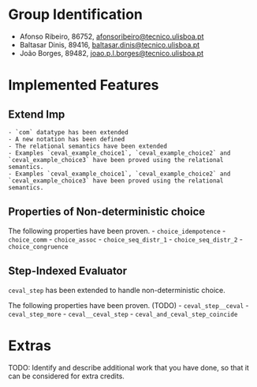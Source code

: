 # Group Identification

 - Afonso Ribeiro, 86752, afonsoribeiro@tecnico.ulisboa.pt
 - Baltasar Dinis, 89416, baltasar.dinis@tecnico.ulisboa.pt
 - João Borges, 89482, joao.p.l.borges@tecnico.ulisboa.pt

# Implemented Features

## Extend Imp
    - `com` datatype has been extended
    - A new notation has been defined
    - The relational semantics have been extended
    - Examples `ceval_example_choice1`, `ceval_example_choice2` and `ceval_example_choice3` have been proved using the relational semantics.
    - Examples `ceval_example_choice1`, `ceval_example_choice2` and `ceval_example_choice3` have been proved using the relational semantics.

## Properties of Non-deterministic choice
The following properties have been proven.
    - `choice_idempotence`
    - `choice_comm`
    - `choice_assoc`
    - `choice_seq_distr_1`
    - `choice_seq_distr_2`
    - `choice_congruence`

## Step-Indexed Evaluator

`ceval_step` has been extended to handle non-deterministic choice.

The following properties have been proven.  (TODO)
    - `ceval_step__ceval`
    - `ceval_step_more`
    - `ceval__ceval_step`
    - `ceval_and_ceval_step_coincide`

# Extras
TODO: Identify and describe additional work that you have done,
      so that it can be considered for extra credits.
